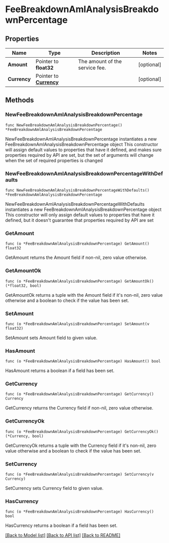 # FeeBreakdownAmlAnalysisBreakdownPercentage

## Properties

Name | Type | Description | Notes
------------ | ------------- | ------------- | -------------
**Amount** | Pointer to **float32** | The amount of the service fee. | [optional] 
**Currency** | Pointer to [**Currency**](Currency.md) |  | [optional] 

## Methods

### NewFeeBreakdownAmlAnalysisBreakdownPercentage

`func NewFeeBreakdownAmlAnalysisBreakdownPercentage() *FeeBreakdownAmlAnalysisBreakdownPercentage`

NewFeeBreakdownAmlAnalysisBreakdownPercentage instantiates a new FeeBreakdownAmlAnalysisBreakdownPercentage object
This constructor will assign default values to properties that have it defined,
and makes sure properties required by API are set, but the set of arguments
will change when the set of required properties is changed

### NewFeeBreakdownAmlAnalysisBreakdownPercentageWithDefaults

`func NewFeeBreakdownAmlAnalysisBreakdownPercentageWithDefaults() *FeeBreakdownAmlAnalysisBreakdownPercentage`

NewFeeBreakdownAmlAnalysisBreakdownPercentageWithDefaults instantiates a new FeeBreakdownAmlAnalysisBreakdownPercentage object
This constructor will only assign default values to properties that have it defined,
but it doesn't guarantee that properties required by API are set

### GetAmount

`func (o *FeeBreakdownAmlAnalysisBreakdownPercentage) GetAmount() float32`

GetAmount returns the Amount field if non-nil, zero value otherwise.

### GetAmountOk

`func (o *FeeBreakdownAmlAnalysisBreakdownPercentage) GetAmountOk() (*float32, bool)`

GetAmountOk returns a tuple with the Amount field if it's non-nil, zero value otherwise
and a boolean to check if the value has been set.

### SetAmount

`func (o *FeeBreakdownAmlAnalysisBreakdownPercentage) SetAmount(v float32)`

SetAmount sets Amount field to given value.

### HasAmount

`func (o *FeeBreakdownAmlAnalysisBreakdownPercentage) HasAmount() bool`

HasAmount returns a boolean if a field has been set.

### GetCurrency

`func (o *FeeBreakdownAmlAnalysisBreakdownPercentage) GetCurrency() Currency`

GetCurrency returns the Currency field if non-nil, zero value otherwise.

### GetCurrencyOk

`func (o *FeeBreakdownAmlAnalysisBreakdownPercentage) GetCurrencyOk() (*Currency, bool)`

GetCurrencyOk returns a tuple with the Currency field if it's non-nil, zero value otherwise
and a boolean to check if the value has been set.

### SetCurrency

`func (o *FeeBreakdownAmlAnalysisBreakdownPercentage) SetCurrency(v Currency)`

SetCurrency sets Currency field to given value.

### HasCurrency

`func (o *FeeBreakdownAmlAnalysisBreakdownPercentage) HasCurrency() bool`

HasCurrency returns a boolean if a field has been set.


[[Back to Model list]](../README.md#documentation-for-models) [[Back to API list]](../README.md#documentation-for-api-endpoints) [[Back to README]](../README.md)


